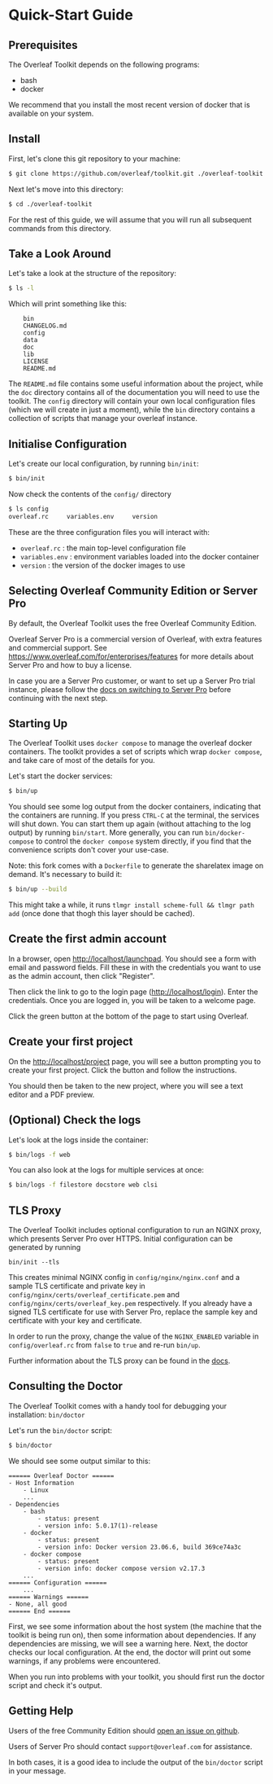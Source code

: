 # Quick-Start Guide

## Prerequisites

The Overleaf Toolkit depends on the following programs:

- bash
- docker

We recommend that you install the most recent version of docker that is
available on your system.


## Install

First, let's clone this git repository to your machine:

```sh
$ git clone https://github.com/overleaf/toolkit.git ./overleaf-toolkit
```

Next let's move into this directory:

```sh
$ cd ./overleaf-toolkit
```

For the rest of this guide, we will assume that you will run all subsequent commands from this directory.


## Take a Look Around

Let's take a look at the structure of the repository:

```sh
$ ls -l
```

Which will print something like this:

```
    bin
    CHANGELOG.md
    config
    data
    doc
    lib
    LICENSE
    README.md
```

The `README.md` file contains some useful information about the project, while the `doc` directory contains all of the documentation you will need to use the toolkit. The `config` directory will contain your own local configuration files (which we will create in just a moment), while the `bin` directory contains a collection of scripts that manage your overleaf instance.


## Initialise Configuration


Let's create our local configuration, by running `bin/init`:

```sh
$ bin/init
```

Now check the contents of the `config/` directory

```sh
$ ls config
overleaf.rc     variables.env     version
```

These are the three configuration files you will interact with:

- `overleaf.rc` : the main top-level configuration file
- `variables.env` : environment variables loaded into the docker container
- `version` : the version of the docker images to use

## Selecting Overleaf Community Edition or Server Pro

By default, the Overleaf Toolkit uses the free Overleaf Community Edition.

Overleaf Server Pro is a commercial version of Overleaf, with extra features and commercial support.
See https://www.overleaf.com/for/enterprises/features for more details about Server Pro and how to
buy a license.

In case you are a Server Pro customer, or want to set up a Server Pro trial instance, please follow the [docs on switching to Server Pro](getting-server-pro.md) before continuing with the next step.

## Starting Up

The Overleaf Toolkit uses `docker compose` to manage the overleaf docker containers. The toolkit provides a set of scripts which wrap `docker compose`, and take care of most of the details for you.

Let's start the docker services:

```sh
$ bin/up
```

You should see some log output from the docker containers, indicating that the containers are running. 
If you press `CTRL-C` at the terminal, the services will shut down. You can start them up again (without attaching to the log output) by running `bin/start`. More generally, you can run `bin/docker-compose` to control the `docker compose` system directly, if you find that the convenience scripts don't cover your use-case.

Note: this fork comes with a `Dockerfile` to generate the sharelatex image on demand. It's necessary to build it:

```sh
$ bin/up --build
```

This might take a while, it runs `tlmgr install scheme-full && tlmgr path add` (once done that thogh this layer should be cached).


## Create the first admin account

In a browser, open <http://localhost/launchpad>. You should see a form with email and password fields.
Fill these in with the credentials you want to use as the admin account, then click "Register".

Then click the link to go to the login page (<http://localhost/login>). Enter the credentials.
Once you are logged in, you will be taken to a welcome page.

Click the green button at the bottom of the page to start using Overleaf. 


## Create your first project

On the <http://localhost/project> page, you will see a button prompting you to create your first
project. Click the button and follow the instructions.

You should then be taken to the new project, where you will see a text editor and a PDF preview.


## (Optional) Check the logs

Let's look at the logs inside the container:


```sh
$ bin/logs -f web
```


You can also look at the logs for multiple services at once:

```sh
$ bin/logs -f filestore docstore web clsi
```

## TLS Proxy

The Overleaf Toolkit includes optional configuration to run an NGINX proxy, which presents Server Pro over HTTPS. Initial configuration can be generated by running
```
bin/init --tls
```
This creates minimal NGINX config in `config/nginx/nginx.conf` and a sample TLS certificate and private key in `config/nginx/certs/overleaf_certificate.pem` and `config/nginx/certs/overleaf_key.pem` respectively. If you already have a signed TLS certificate for use with Server Pro, replace the sample key and certificate with your key and certificate.

 In order to run the proxy, change the value of the `NGINX_ENABLED` variable in `config/overleaf.rc` from `false` to `true` and re-run `bin/up`.

 Further information about the TLS proxy can be found in the [docs](tls-proxy.md).


## Consulting the Doctor

The Overleaf Toolkit comes with a handy tool for debugging your installation: `bin/doctor`

Let's run the `bin/doctor` script:

```sh
$ bin/doctor
```

We should see some output similar to this:

```
====== Overleaf Doctor ======
- Host Information
    - Linux
    ...
- Dependencies
    - bash
        - status: present
        - version info: 5.0.17(1)-release
    - docker
        - status: present
        - version info: Docker version 23.06.6, build 369ce74a3c
    - docker compose
        - status: present
        - version info: docker compose version v2.17.3
    ...
====== Configuration ======
    ...
====== Warnings ======
- None, all good
====== End ======
```

First, we see some information about the host system (the machine that the toolkit is being run on), then some information about dependencies. If any dependencies are missing, we will see a warning here. Next, the doctor checks our local configuration. At the end, the doctor will print out some warnings, if any problems were encountered.

When you run into problems with your toolkit, you should first run the doctor script and check it's output. 


## Getting Help

Users of the free Community Edition should [open an issue on github](https://github.com/overleaf/toolkit/issues). 

Users of Server Pro should contact `support@overleaf.com` for assistance.

In both cases, it is a good idea to include the output of the `bin/doctor` script in your message.
